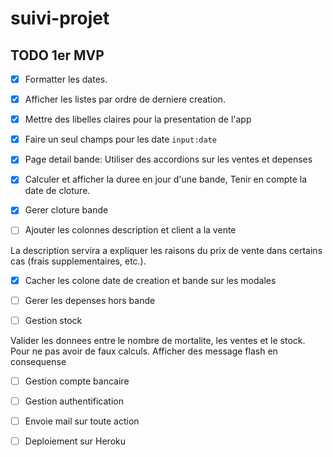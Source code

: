 # suivi-projet

## TODO 1er MVP

- [x] Formatter les dates.

- [x] Afficher les listes par ordre de derniere creation.

- [x] Mettre des libelles claires pour la presentation de l'app

- [x] Faire un seul champs pour les date `input:date`

- [x] Page detail bande: Utiliser des accordions sur les ventes et depenses

- [x] Calculer et afficher la duree en jour d'une bande, Tenir en compte la date de cloture.

- [x] Gerer cloture bande

- [ ] Ajouter les colonnes description et client a la vente

La description servira a expliquer les raisons du prix de vente dans certains cas (frais supplementaires, etc.).

- [x] Cacher les colone date de creation et bande sur les modales

- [ ] Gerer les depenses hors bande

- [ ] Gestion stock

Valider les donnees entre le nombre de mortalite, les ventes et le stock. Pour ne pas avoir de faux calculs. Afficher des message flash en consequense

- [ ] Gestion compte bancaire

- [ ] Gestion authentification

- [ ] Envoie mail sur toute action

- [ ] Deploiement sur Heroku
